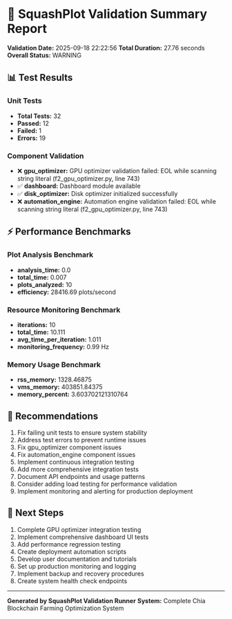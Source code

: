 # 🍃 SquashPlot Validation Summary Report

**Validation Date:** 2025-09-18 22:22:56
**Total Duration:** 27.76 seconds
**Overall Status:** WARNING

## 📊 Test Results

### Unit Tests
- **Total Tests:** 32
- **Passed:** 12
- **Failed:** 1
- **Errors:** 19

### Component Validation

- ❌ **gpu_optimizer:** GPU optimizer validation failed: EOL while scanning string literal (f2_gpu_optimizer.py, line 743)
- ✅ **dashboard:** Dashboard module available
- ✅ **disk_optimizer:** Disk optimizer initialized successfully
- ❌ **automation_engine:** Automation engine validation failed: EOL while scanning string literal (f2_gpu_optimizer.py, line 743)


## ⚡ Performance Benchmarks

### Plot Analysis Benchmark
- **analysis_time:** 0.0
- **total_time:** 0.007
- **plots_analyzed:** 10
- **efficiency:** 28416.69 plots/second

### Resource Monitoring Benchmark
- **iterations:** 10
- **total_time:** 10.111
- **avg_time_per_iteration:** 1.011
- **monitoring_frequency:** 0.99 Hz

### Memory Usage Benchmark
- **rss_memory:** 1328.46875
- **vms_memory:** 403851.84375
- **memory_percent:** 3.603702121310764

## 🎯 Recommendations

1. Fix failing unit tests to ensure system stability
2. Address test errors to prevent runtime issues
3. Fix gpu_optimizer component issues
4. Fix automation_engine component issues
5. Implement continuous integration testing
6. Add more comprehensive integration tests
7. Document API endpoints and usage patterns
8. Consider adding load testing for performance validation
9. Implement monitoring and alerting for production deployment

## 🚀 Next Steps

1. Complete GPU optimizer integration testing
2. Implement comprehensive dashboard UI tests
3. Add performance regression testing
4. Create deployment automation scripts
5. Develop user documentation and tutorials
6. Set up production monitoring and logging
7. Implement backup and recovery procedures
8. Create system health check endpoints


---
**Generated by SquashPlot Validation Runner**
**System:** Complete Chia Blockchain Farming Optimization System
